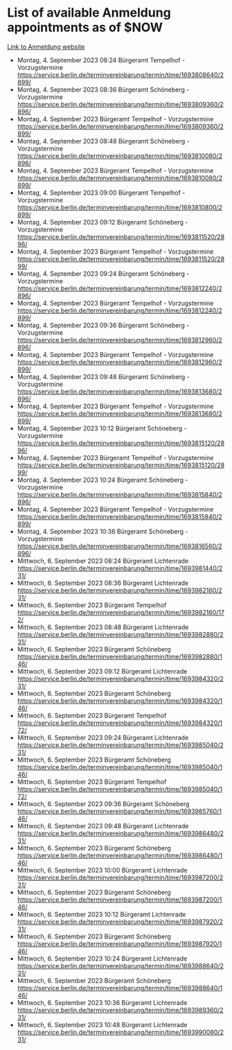 # List of available Anmeldung appointments as of $NOW
[Link to Anmeldung website](https://service.berlin.de/terminvereinbarung/termin/tag.php?termin=1&anliegen[]=120686&dienstleisterlist=122210,122217,327316,122219,327312,122227,327314,122231,327346,122243,327348,122254,122252,329742,122260,329745,122262,329748,122271,327278,122273,327274,122277,327276,330436,122280,327294,122282,327290,122284,327292,122291,327270,122285,327266,122286,327264,122296,327268,150230,329760,122297,327286,122294,327284,122312,329763,122314,329775,122304,327330,122311,327334,122309,327332,317869,122281,327352,122279,329772,122283,122276,327324,122274,327326,122267,329766,122246,327318,122251,327320,122257,327322,122208,327298,122226,327300&herkunft=http%3A%2F%2Fservice.berlin.de%2Fdienstleistung%2F120686%2F)
- Montag, 4. September 2023 08:24 Bürgeramt Tempelhof - Vorzugstermine https://service.berlin.de/terminvereinbarung/termin/time/1693808640/2899/
- Montag, 4. September 2023 08:36 Bürgeramt Schöneberg - Vorzugstermine https://service.berlin.de/terminvereinbarung/termin/time/1693809360/2896/
- Montag, 4. September 2023  Bürgeramt Tempelhof - Vorzugstermine https://service.berlin.de/terminvereinbarung/termin/time/1693809360/2899/
- Montag, 4. September 2023 08:48 Bürgeramt Schöneberg - Vorzugstermine https://service.berlin.de/terminvereinbarung/termin/time/1693810080/2896/
- Montag, 4. September 2023  Bürgeramt Tempelhof - Vorzugstermine https://service.berlin.de/terminvereinbarung/termin/time/1693810080/2899/
- Montag, 4. September 2023 09:00 Bürgeramt Tempelhof - Vorzugstermine https://service.berlin.de/terminvereinbarung/termin/time/1693810800/2899/
- Montag, 4. September 2023 09:12 Bürgeramt Schöneberg - Vorzugstermine https://service.berlin.de/terminvereinbarung/termin/time/1693811520/2896/
- Montag, 4. September 2023  Bürgeramt Tempelhof - Vorzugstermine https://service.berlin.de/terminvereinbarung/termin/time/1693811520/2899/
- Montag, 4. September 2023 09:24 Bürgeramt Schöneberg - Vorzugstermine https://service.berlin.de/terminvereinbarung/termin/time/1693812240/2896/
- Montag, 4. September 2023  Bürgeramt Tempelhof - Vorzugstermine https://service.berlin.de/terminvereinbarung/termin/time/1693812240/2899/
- Montag, 4. September 2023 09:36 Bürgeramt Schöneberg - Vorzugstermine https://service.berlin.de/terminvereinbarung/termin/time/1693812960/2896/
- Montag, 4. September 2023  Bürgeramt Tempelhof - Vorzugstermine https://service.berlin.de/terminvereinbarung/termin/time/1693812960/2899/
- Montag, 4. September 2023 09:48 Bürgeramt Schöneberg - Vorzugstermine https://service.berlin.de/terminvereinbarung/termin/time/1693813680/2896/
- Montag, 4. September 2023  Bürgeramt Tempelhof - Vorzugstermine https://service.berlin.de/terminvereinbarung/termin/time/1693813680/2899/
- Montag, 4. September 2023 10:12 Bürgeramt Schöneberg - Vorzugstermine https://service.berlin.de/terminvereinbarung/termin/time/1693815120/2896/
- Montag, 4. September 2023  Bürgeramt Tempelhof - Vorzugstermine https://service.berlin.de/terminvereinbarung/termin/time/1693815120/2899/
- Montag, 4. September 2023 10:24 Bürgeramt Schöneberg - Vorzugstermine https://service.berlin.de/terminvereinbarung/termin/time/1693815840/2896/
- Montag, 4. September 2023  Bürgeramt Tempelhof - Vorzugstermine https://service.berlin.de/terminvereinbarung/termin/time/1693815840/2899/
- Montag, 4. September 2023 10:36 Bürgeramt Schöneberg - Vorzugstermine https://service.berlin.de/terminvereinbarung/termin/time/1693816560/2896/
- Mittwoch, 6. September 2023 08:24 Bürgeramt Lichtenrade https://service.berlin.de/terminvereinbarung/termin/time/1693981440/231/
- Mittwoch, 6. September 2023 08:36 Bürgeramt Lichtenrade https://service.berlin.de/terminvereinbarung/termin/time/1693982160/231/
- Mittwoch, 6. September 2023  Bürgeramt Tempelhof https://service.berlin.de/terminvereinbarung/termin/time/1693982160/172/
- Mittwoch, 6. September 2023 08:48 Bürgeramt Lichtenrade https://service.berlin.de/terminvereinbarung/termin/time/1693982880/231/
- Mittwoch, 6. September 2023  Bürgeramt Schöneberg https://service.berlin.de/terminvereinbarung/termin/time/1693982880/146/
- Mittwoch, 6. September 2023 09:12 Bürgeramt Lichtenrade https://service.berlin.de/terminvereinbarung/termin/time/1693984320/231/
- Mittwoch, 6. September 2023  Bürgeramt Schöneberg https://service.berlin.de/terminvereinbarung/termin/time/1693984320/146/
- Mittwoch, 6. September 2023  Bürgeramt Tempelhof https://service.berlin.de/terminvereinbarung/termin/time/1693984320/172/
- Mittwoch, 6. September 2023 09:24 Bürgeramt Lichtenrade https://service.berlin.de/terminvereinbarung/termin/time/1693985040/231/
- Mittwoch, 6. September 2023  Bürgeramt Schöneberg https://service.berlin.de/terminvereinbarung/termin/time/1693985040/146/
- Mittwoch, 6. September 2023  Bürgeramt Tempelhof https://service.berlin.de/terminvereinbarung/termin/time/1693985040/172/
- Mittwoch, 6. September 2023 09:36 Bürgeramt Schöneberg https://service.berlin.de/terminvereinbarung/termin/time/1693985760/146/
- Mittwoch, 6. September 2023 09:48 Bürgeramt Lichtenrade https://service.berlin.de/terminvereinbarung/termin/time/1693986480/231/
- Mittwoch, 6. September 2023  Bürgeramt Schöneberg https://service.berlin.de/terminvereinbarung/termin/time/1693986480/146/
- Mittwoch, 6. September 2023 10:00 Bürgeramt Lichtenrade https://service.berlin.de/terminvereinbarung/termin/time/1693987200/231/
- Mittwoch, 6. September 2023  Bürgeramt Schöneberg https://service.berlin.de/terminvereinbarung/termin/time/1693987200/146/
- Mittwoch, 6. September 2023 10:12 Bürgeramt Lichtenrade https://service.berlin.de/terminvereinbarung/termin/time/1693987920/231/
- Mittwoch, 6. September 2023  Bürgeramt Schöneberg https://service.berlin.de/terminvereinbarung/termin/time/1693987920/146/
- Mittwoch, 6. September 2023 10:24 Bürgeramt Lichtenrade https://service.berlin.de/terminvereinbarung/termin/time/1693988640/231/
- Mittwoch, 6. September 2023  Bürgeramt Schöneberg https://service.berlin.de/terminvereinbarung/termin/time/1693988640/146/
- Mittwoch, 6. September 2023 10:36 Bürgeramt Lichtenrade https://service.berlin.de/terminvereinbarung/termin/time/1693989360/231/
- Mittwoch, 6. September 2023 10:48 Bürgeramt Lichtenrade https://service.berlin.de/terminvereinbarung/termin/time/1693990080/231/
